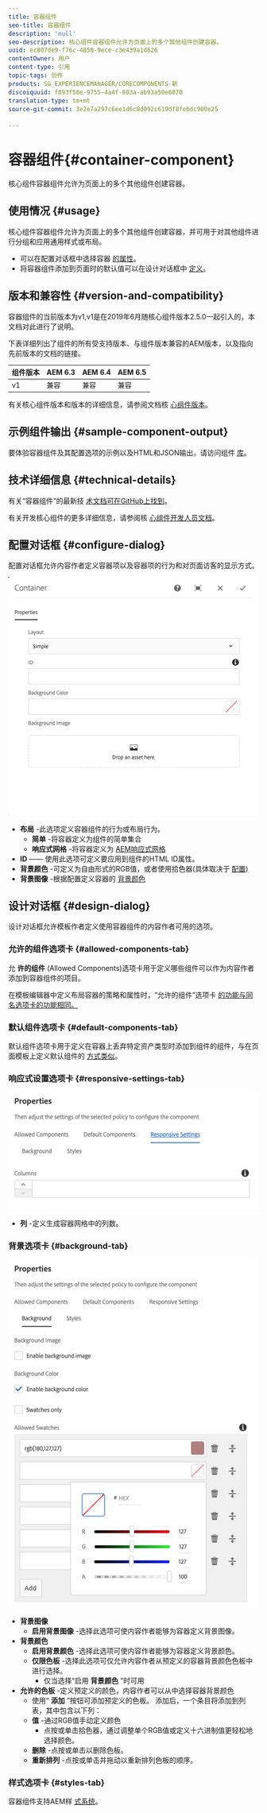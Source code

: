 ```yaml
---
title: 容器组件
seo-title: 容器组件
description: 'null'
seo-description: 核心组件容器组件允许为页面上的多个其他组件创建容器。
uuid: ec807de9-f76c-4850-9ece-c3e439a1d626
contentOwner: 用户
content-type: 引用
topic-tags: 创作
products: SG_EXPERIENCEMANAGER/CORECOMPONENTS-新
discoiquuid: f093f58e-9755-4a4f-803a-ab93a50e6870
translation-type: tm+mt
source-git-commit: 3e2e7a297c6ee1d6c8d092c619df8febdc900e25

---
```



# 容器组件{#container-component}

核心组件容器组件允许为页面上的多个其他组件创建容器。

## 使用情况 {#usage}

核心组件容器组件允许为页面上的多个其他组件创建容器，并可用于对其他组件进行分组和应用通用样式或布局。

* 可以在配置对话框中选择容器 [的属性](#configure-dialog)。
* 将容器组件添加到页面时的默认值可以在设计对话框中 [定义](#design-dialog)。

## 版本和兼容性 {#version-and-compatibility}

容器组件的当前版本为v1,v1是在2019年6月随核心组件版本2.5.0一起引入的，本文档对此进行了说明。

下表详细列出了组件的所有受支持版本、与组件版本兼容的AEM版本，以及指向先前版本的文档的链接。

| 组件版本 | AEM 6.3 | AEM 6.4 | AEM 6.5 |
|--- |--- |--- |---|
| v1 | 兼容 | 兼容 | 兼容 |

有关核心组件版本和版本的详细信息，请参阅文档核 [心组件版本](versions.md)。

## 示例组件输出 {#sample-component-output}

要体验容器组件及其配置选项的示例以及HTML和JSON输出，请访问组件 [库](http://opensource.adobe.com/aem-core-wcm-components/library/container.html)。

## 技术详细信息 {#technical-details}

有关“容器组件”的最新技 [术文档可在GitHub上找到](https://github.com/adobe/aem-core-wcm-components/tree/master/content/src/content/jcr_root/apps/core/wcm/components/container/v1/container)。

有关开发核心组件的更多详细信息，请参阅核 [心组件开发人员文档](developing.md)。

## 配置对话框 {#configure-dialog}

配置对话框允许内容作者定义容器项以及容器项的行为和对页面访客的显示方式。

![](assets/screen-shot-2019-06-21-13.59.26.png)

* **布局** -此选项定义容器组件的行为或布局行为。
   * **简单** -将容器定义为组件的简单集合
   * **响应式网格** -将容器定义为 [AEM响应式网格](https://helpx.adobe.com/experience-manager/6-5/sites/authoring/using/responsive-layout.html)
* **ID** —— 使用此选项可定义要应用到组件的HTML ID属性。
* **背景颜色** -可定义为自由形式的RGB值，或者使用拾色器(具体取决于 [配置)](#background-tab)
* **背景图像** -根据配置定义容器的 [背景颜色](#background-tab)

## 设计对话框 {#design-dialog}

设计对话框允许模板作者定义使用容器组件的内容作者可用的选项。

### 允许的组件选项卡 {#allowed-components-tab}

允 **许的组件** (Allowed Components)选项卡用于定义哪些组件可以作为内容作者添加到容器组件的项目。

在模板编辑器中定义布局容器的策略和属性时，“允许的组件”选项卡 [的功能与同名选项卡的功能相同。](https://helpx.adobe.com/experience-manager/6-5/sites/authoring/using/templates.html)

### 默认组件选项卡 {#default-components-tab}

默认组件选项卡用于定义在容器上丢弃特定资产类型时添加到组件的组件，与在页面模板上定义默认组件的 [方式类似](https://helpx.adobe.com/experience-manager/6-5/sites/authoring/using/templates.html#EditingTemplatesTemplateAuthors)。

### 响应式设置选项卡 {#responsive-settings-tab}

![](assets/screen-shot-2019-06-21-09.33.03.png)

* **列** -定义生成容器网格中的列数。

### 背景选项卡 {#background-tab}

![](assets/screen-shot-2019-06-21-09.42.42.png)

* **背景图像**
   * **启用背景图像** -选择此选项可使内容作者能够为容器定义背景图像。
* **背景颜色**
   * **启用背景颜色** -选择此选项可使内容作者能够为容器定义背景颜色。
   * **仅限色板** -选择此选项可仅允许内容作者从预定义的容器背景颜色色板中进行选择。
      * 仅当选择“启用 **背景颜色** ”时可用
* **允许的色板** -定义预定义的颜色，内容作者可以从中选择容器背景颜色
   * 使用“ **添加** ”按钮可添加预定义的色板。 添加后，一个条目将添加到列表，其中包含以下列：
   * **值** -通过RGB值手动定义颜色
      * 点按或单击拾色器，通过调整单个RGB值或定义十六进制值更轻松地选择颜色。
   * **删除** -点按或单击以删除色板。
   * **重新排列** -点按或单击并拖动以重新排列色板的顺序。

### 样式选项卡 {#styles-tab}

容器组件支持AEM样 [式系统](authoring.md#component-styling)。
